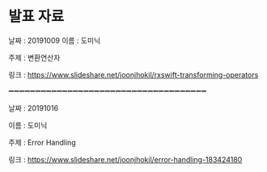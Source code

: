 # 발표 자료

날짜 : 20191009
이름 : 도미닉

주제 : 변환연산자

링크 : https://www.slideshare.net/joonjhokil/rxswift-transforming-operators

➖➖➖➖➖➖➖➖➖➖➖➖➖➖➖➖➖➖➖➖➖➖➖➖➖➖➖➖➖➖➖➖➖➖➖➖➖

날짜 : 20191016

이름 : 도미닉

주제 : Error Handling

링크 : https://www.slideshare.net/joonjhokil/error-handling-183424180
